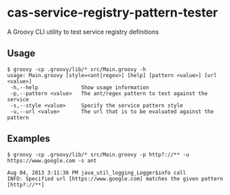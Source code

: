 cas-service-registry-pattern-tester
===================================

A Groovy CLI utility to test service registry definitions

## Usage

```
$ groovy -cp .groovy/lib/* src/Main.groovy -h
usage: Main.groovy [style=<ant|regex>] [help] [pattern <value>] [url <value>]
 -h,--help              Show usage information
 -p,--pattern <value>   The ant/regex pattern to test against the service
 -s,--style <value>     Specify the service pattern style
 -u,--url <value>       The url that is to be evaluated against the pattern

```

## Examples

```
$ groovy -cp .groovy/lib/* src/Main.groovy -p http?://** -u https://www.google.com -s ant

Aug 04, 2013 3:11:36 PM java_util_logging_Logger$info call
INFO: Specified url [https://www.google.com] matches the given pattern [http?://**]
```
